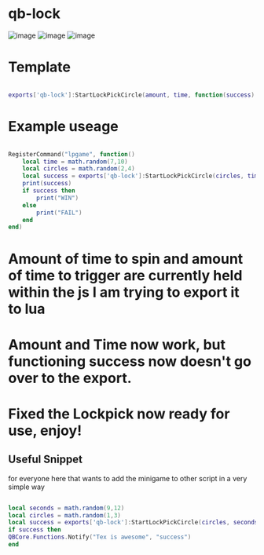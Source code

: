 # qb-lock


![image](https://github.com/yungmexx/Qb-Lock-number-redesign/assets/113365369/eeae6ea5-cdfe-4383-80e0-d645457d2e86)
![image](https://github.com/yungmexx/Qb-Lock-number-redesign/assets/113365369/1c959892-5cd9-4854-8edc-391c50f42d34)
![image](https://github.com/yungmexx/Qb-Lock-number-redesign/assets/113365369/6fbef68a-9893-4ca4-bb2f-6eb40c23d6df)



# Template
```lua

exports['qb-lock']:StartLockPickCircle(amount, time, function(success)

```
# Example useage
```lua

RegisterCommand("lpgame", function()
	local time = math.random(7,10)
	local circles = math.random(2,4)
	local success = exports['qb-lock']:StartLockPickCircle(circles, time, success)
	print(success)
	if success then
		print("WIN")
	else
		print("FAIL")
	end
end)

```

# Amount of time to spin and amount of time to trigger are currently held within the js I am trying to export it to lua
# Amount and Time now work, but functioning success now doesn't go over to the export.
# Fixed the Lockpick now ready for use, enjoy!

## Useful Snippet
for everyone here that wants to add the minigame to other script in a very simple way

```lua

local seconds = math.random(9,12)
local circles = math.random(1,3)
local success = exports['qb-lock']:StartLockPickCircle(circles, seconds, success)
if success then
QBCore.Functions.Notify("Tex is awesome", "success")
end
```
